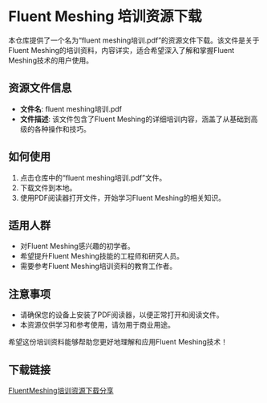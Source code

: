 # Fluent Meshing 培训资源下载

本仓库提供了一个名为“fluent meshing培训.pdf”的资源文件下载。该文件是关于Fluent Meshing的培训资料，内容详实，适合希望深入了解和掌握Fluent Meshing技术的用户使用。

## 资源文件信息

- **文件名**: fluent meshing培训.pdf
- **文件描述**: 该文件包含了Fluent Meshing的详细培训内容，涵盖了从基础到高级的各种操作和技巧。

## 如何使用

1. 点击仓库中的“fluent meshing培训.pdf”文件。
2. 下载文件到本地。
3. 使用PDF阅读器打开文件，开始学习Fluent Meshing的相关知识。

## 适用人群

- 对Fluent Meshing感兴趣的初学者。
- 希望提升Fluent Meshing技能的工程师和研究人员。
- 需要参考Fluent Meshing培训资料的教育工作者。

## 注意事项

- 请确保您的设备上安装了PDF阅读器，以便正常打开和阅读文件。
- 本资源仅供学习和参考使用，请勿用于商业用途。

希望这份培训资料能够帮助您更好地理解和应用Fluent Meshing技术！

## 下载链接

[FluentMeshing培训资源下载分享](https://pan.quark.cn/s/a0ed015136b3)